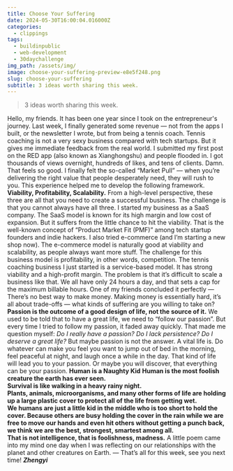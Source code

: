 ```yaml
---
title: Choose Your Suffering
date: 2024-05-30T16:00:04.016000Z
categories:
  - clippings
tags:
  - buildinpublic
  - web-development
  - 30daychallenge
img_path: /assets/img/
image: choose-your-suffering-preview-e8e5f248.png
slug: choose-your-suffering
subtitle: 3 ideas worth sharing this week.
---
```


> 3 ideas worth sharing this week.

Hello, my friends. 
It has been one year since I took on the entrepreneur's journey. Last week, I finally generated some revenue — not from the apps I built, or the newsletter I wrote, but from being a tennis coach.
Tennis coaching is not a very sexy business compared with tech startups. But it gives me immediate feedback from the real world. I submitted my first post on the RED app (also known as Xianghongshu) and people flooded in. I got thousands of views overnight, hundreds of likes, and tens of clients. 
Damn. That feels so good.
I finally felt the so-called “Market Pull” — when you’re delivering the right value that people desperately need, they will rush to you.
This experience helped me to develop the following framework.
**Viability, Profitability, Scalability.**
From a high-level perspective, these three are all that you need to create a successful business. The challenge is that you cannot always have all three.
I started my business as a SaaS company. The SaaS model is known for its high margin and low cost of expansion. But it suffers from the little chance to hit the viability. That is the well-known concept of “Product Market Fit (PMF)” among tech startup founders and indie hackers.
I also tried e-commerce (and I’m starting a new shop now). The e-commerce model is naturally good at viability and scalability, as people always want more stuff. The challenge for this business model is profitability, in other words, competition. 
The tennis coaching business I just started is a service-based model. It has strong viability and a high-profit margin. The problem is that it’s difficult to scale a business like that. We all have only 24 hours a day, and that sets a cap for the maximum billable hours.
One of my friends concluded it perfectly —
There’s no best way to make money. Making money is essentially hard, it’s all about trade-offs — what kinds of suffering are you willing to take on?
**Passion is the outcome of a good design of life, not the source of it.**
We used to be told that to have a great life, we need to “follow our passion”. 
But every time I tried to follow my passion, it faded away quickly. That made me question myself: 
_Do I really have a passion? Do I lack persistence? Do I deserve a great life?_
But maybe passion is not the answer. A vital life is.
Do whatever can make you feel you want to jump out of bed in the morning, feel peaceful at night, and laugh once a while in the day. 
That kind of life will lead you to your passion. Or maybe you will discover, that everything can be your passion.
**Human is a Naughty Kid**
**Human is the most foolish creature the earth has ever seen.  
Survival is like walking in a heavy rainy night.   
Plants, animals, microorganisms, and many other forms of life are holding up a large plastic cover to protect all of the life from getting wet.  
We humans are just a little kid in the middle who is too short to hold the cover. Because others are busy holding the cover in the rain while we are free to move our hands and even hit others without getting a punch back, we think we are the best, strongest, smartest among all.   
That is not intelligence, that is foolishness, madness.**
A little poem came into my mind one day when I was reflecting on our relationships with the planet and other creatures on Earth.
—
That’s all for this week, see you next time!
_**Zhengyi**_
